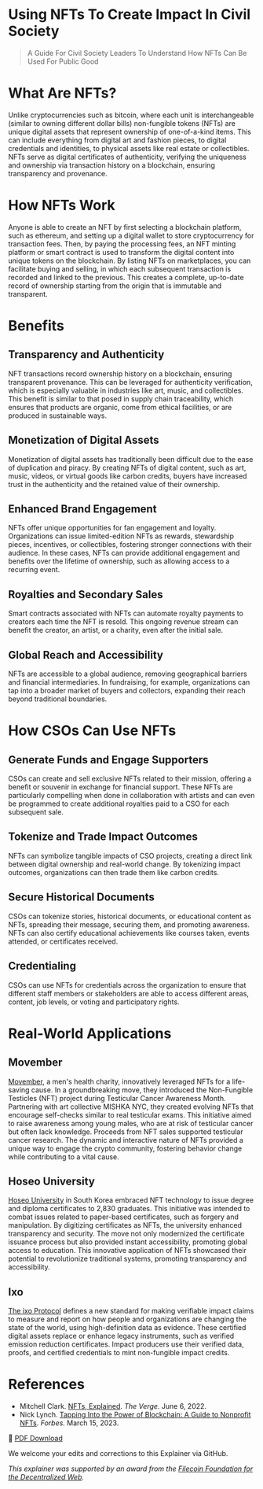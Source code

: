 # Using NFTs To Create Impact In Civil Society

>A Guide For Civil Society Leaders To Understand How NFTs Can Be Used For Public Good

# What Are NFTs?
Unlike cryptocurrencies such as bitcoin, where each unit is interchangeable (similar to owning different dollar bills) non-fungible tokens (NFTs) are unique digital assets that represent ownership of one-of-a-kind items. This can include everything from digital art and fashion pieces, to digital credentials and identities, to physical assets like real estate or collectibles. NFTs serve as digital certificates of authenticity, verifying the uniqueness and ownership via transaction history on a blockchain, ensuring transparency and provenance. 

# How NFTs Work
Anyone is able to create an NFT by first selecting a blockchain platform, such as ethereum, and setting up a digital wallet to store cryptocurrency for transaction fees. Then, by paying the processing fees, an NFT minting platform or smart contract is used to transform the digital content into unique tokens on the blockchain. By listing NFTs on marketplaces, you can facilitate buying and selling, in which each subsequent transaction is recorded and linked to the previous. This creates a complete, up-to-date record of ownership starting from the origin that is immutable and transparent.

# Benefits
## Transparency and Authenticity
NFT transactions record ownership history on a blockchain, ensuring transparent provenance. This can be leveraged for authenticity verification, which is especially valuable in industries like art, music, and collectibles. This benefit is similar to that posed in supply chain traceability, which ensures that products are organic, come from ethical facilities, or are produced in sustainable ways.

## Monetization of Digital Assets
Monetization of digital assets has traditionally been difficult due to the ease of duplication and piracy. By creating NFTs of digital content, such as art, music, videos, or virtual goods like carbon credits, buyers have increased trust in the authenticity and the retained value of their ownership.

## Enhanced Brand Engagement
NFTs offer unique opportunities for fan engagement and loyalty. Organizations can issue limited-edition NFTs as rewards, stewardship pieces, incentives, or collectibles, fostering stronger connections with their audience. In these cases, NFTs can provide additional engagement and benefits over the lifetime of ownership, such as allowing access to a recurring event.

## Royalties and Secondary Sales
Smart contracts associated with NFTs can automate royalty payments to creators each time the NFT is resold. This ongoing revenue stream can benefit the creator, an artist, or a charity, even after the initial sale.

## Global Reach and Accessibility
NFTs are accessible to a global audience, removing geographical barriers and financial intermediaries. In fundraising, for example, organizations can tap into a broader market of buyers and collectors, expanding their reach beyond traditional boundaries.

# How CSOs Can Use NFTs
## Generate Funds and Engage Supporters
CSOs can create and sell exclusive NFTs related to their mission, offering a benefit or souvenir in exchange for financial support. These NFTs are particularly compelling when done in collaboration with artists and can even be programmed to create additional royalties paid to a CSO for each subsequent sale.

## Tokenize and Trade Impact Outcomes
NFTs can symbolize tangible impacts of CSO projects, creating a direct link between digital ownership and real-world change. By tokenizing impact outcomes, organizations can then trade them like carbon credits.

## Secure Historical Documents
CSOs can tokenize stories, historical documents, or educational content as NFTs, spreading their message, securing them, and promoting awareness. NFTs can also certify educational achievements like courses taken, events attended, or certificates received.

## Credentialing
CSOs can use NFTs for credentials across the organization to ensure that different staff members or stakeholders are able to access different areas, content, job levels, or voting and participatory rights.

# Real-World Applications
## Movember
[Movember](https://us.movember.com/story/world-s-first-non-fungible-testicles-nft-tokens), a men's health charity, innovatively leveraged NFTs for a life-saving cause. In a groundbreaking move, they introduced the Non-Fungible Testicles (NFT) project during Testicular Cancer Awareness Month. Partnering with art collective MISHKA NYC, they created evolving NFTs that encourage self-checks similar to real testicular exams. This initiative aimed to raise awareness among young males, who are at risk of testicular cancer but often lack knowledge. Proceeds from NFT sales supported testicular cancer research. The dynamic and interactive nature of NFTs provided a unique way to engage the crypto community, fostering behavior change while contributing to a vital cause.

## Hoseo University
[Hoseo University](https://crypto.news/hoseo-university-south-korea-nft-degree-diploma-certificates-2830/) in South Korea embraced NFT technology to issue degree and diploma certificates to 2,830 graduates. This initiative was intended to combat issues related to paper-based certificates, such as forgery and manipulation. By digitizing certificates as NFTs, the university enhanced transparency and security. The move not only modernized the certificate issuance process but also provided instant accessibility, promoting global access to education. This innovative application of NFTs showcased their potential to revolutionize traditional systems, promoting transparency and accessibility.

## Ixo
[The ixo Protocol](https://www.ixo.world/) defines a new standard for making verifiable impact claims to measure and report on how people and organizations are changing the state of the world, using high-definition data as evidence. These certified digital assets replace or enhance legacy instruments, such as verified emission reduction certificates. Impact producers use their verified data, proofs, and certified credentials to mint non-fungible impact credits.

# References
* Mitchell Clark. [NFTs, Explained](https://www.theverge.com/22310188/nft-explainer-what-is-blockchain-crypto-art-faq). _The Verge_. June 6, 2022.
* Nick Lynch. [Tapping Into the Power of Blockchain: A Guide to Nonprofit NFTs](https://www.forbes.com/sites/forbesnonprofitcouncil/2023/05/15/tapping-into-the-power-of-blockchain-a-guide-to-nonprofit-nfts/?sh=5afb6e975cc0). _Forbes._ March 15, 2023.

🔽 [PDF Download](https://acceleratingmakers.publicgoodapphouse.org/downloads)

We welcome your edits and corrections to this Explainer via GitHub.

_This explainer was supported by an award from the [Filecoin Foundation for the Decentralized Web](https://ffdweb.org/)._
